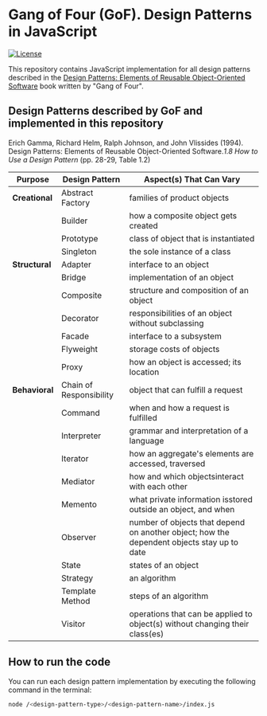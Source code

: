 # Gang of Four (GoF). Design Patterns in JavaScript
[![License](https://img.shields.io/badge/License-MIT-yellow)](https://github.com/EDSprog/design-patterns-javascript/blob/main/LICENSE) 

This repository contains JavaScript implementation for all design patterns described in the [Design Patterns: Elements of Reusable Object-Oriented Software](https://en.wikipedia.org/wiki/Design_Patterns) book written by "Gang of Four".

## Design Patterns described by GoF and implemented in this repository
Erich Gamma, Richard Helm, Ralph Johnson, and John Vlissides (1994). Design Patterns: Elements of Reusable Object-Oriented Software._1.8 How to Use a Design Pattern_ (pp. 28-29, Table 1.2)

| **Purpose**    | **Design Pattern**      | **Aspect(s) That Can Vary**                                                                |
|----------------|-------------------------|--------------------------------------------------------------------------------------------|
| **Creational** | Abstract Factory        | families of product objects                                                                |
|                | Builder                 | how a composite object gets created                                                        |
|                | Prototype               | class of object that is instantiated                                                       |
|                | Singleton               | the sole instance of a class                                                               |
| **Structural** | Adapter                 | interface to an object                                                                     |
|                | Bridge                  | implementation of an object                                                                |
|                | Composite               | structure and composition of an object                                                     |
|                | Decorator               | responsibilities of an object without subclassing                                          |
|                | Facade                  | interface to a subsystem                                                                   |
|                | Flyweight               | storage costs of objects                                                                   |
|                | Proxy                   | how an object is accessed; its location                                                    |
| **Behavioral** | Chain of Responsibility | object that can fulfill a request                                                          |
|                | Command                 | when and how a request is fulfilled                                                        |
|                | Interpreter             | grammar and interpretation of a language                                                   |
|                | Iterator                | how an aggregate's elements are accessed, traversed                                        |
|                | Mediator                | how and which objectsinteract with each other                                              |
|                | Memento                 | what private information isstored outside an object, and when                              |
|                | Observer                | number of objects that depend on another object; how the dependent objects stay up to date |
|                | State                   | states of an object                                                                        |
|                | Strategy                | an algorithm                                                                               |
|                | Template Method         | steps of an algorithm                                                                      |
|                | Visitor                 | operations that can be applied to object(s) without changing their class(es)               |

## How to run the code
You can run each design pattern implementation by executing the following command in the terminal:
```bash
node /<design-pattern-type>/<design-pattern-name>/index.js
```
